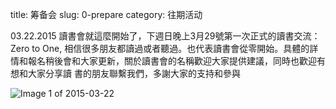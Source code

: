 title: 筹备会
slug: 0-prepare
category: 往期活动

03.22.2015 讀書會就這麼開始了，下週日晚上3月29號第一次正式的讀書交流：Zero to One, 相信很多朋友都讀過或者聽過。也代表讀書會從零開始。具體的詳情和報名稍後會和大家更新，關於讀書會的名稱歡迎大家提供建議，同時也歡迎有想和大家分享讀 書的朋友聯繫我們，多謝大家的支持和參與

![Image 1 of 2015-03-22](images/2015-03-22-1.jpg)
